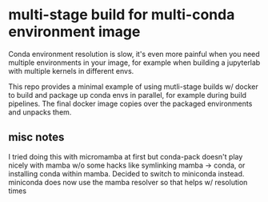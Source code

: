 # multi-stage build for multi-conda environment image
Conda environment resolution is slow, it's even more painful when you need multiple environments in your image, for example when building a jupyterlab with multiple kernels in different envs.

This repo provides a minimal example of using mutli-stage builds w/ docker to build and package up conda envs in parallel, for example during build pipelines. The final docker image copies over the packaged environments and unpacks them. 

## misc notes
I tried doing this with micromamba at first but conda-pack doesn't play 
nicely with mamba w/o some hacks like symlinking mamba -> conda, or 
installing conda within mamba. Decided to switch to miniconda instead. 
miniconda does now use the mamba resolver so that helps w/ resolution times